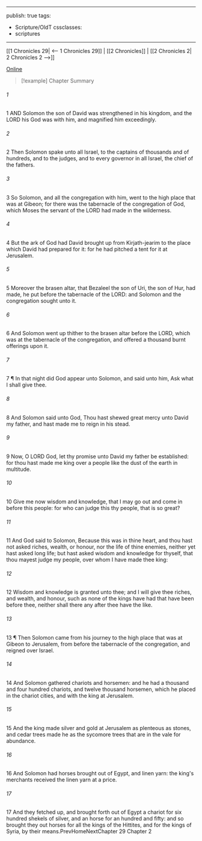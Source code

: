 

---
publish: true
tags:
  - Scripture/OldT
cssclasses:
  - scriptures
---
[[1 Chronicles 29| <-- 1 Chronicles 29]] | [[2 Chronicles]] | [[2 Chronicles 2| 2 Chronicles 2 -->]]

[Online](https://churchofjesuschrist.org/study/scriptures/ot/2-chr/1?lang=eng)

>[!example] Chapter Summary
>
###### 1
1 AND Solomon the son of David was strengthened in his kingdom, and the LORD his God was with him, and magnified him exceedingly.
###### 2
2 Then Solomon spake unto all Israel, to the captains of thousands and of hundreds, and to the judges, and to every governor in all Israel, the chief of the fathers.
###### 3
3 So Solomon, and all the congregation with him, went to the high place that was at Gibeon; for there was the tabernacle of the congregation of God, which Moses the servant of the LORD had made in the wilderness.
###### 4
4 But the ark of God had David brought up from Kirjath-jearim to the place which David had prepared for it: for he had pitched a tent for it at Jerusalem.
###### 5
5 Moreover the brasen altar, that Bezaleel the son of Uri, the son of Hur, had made, he put before the tabernacle of the LORD: and Solomon and the congregation sought unto it.
###### 6
6 And Solomon went up thither to the brasen altar before the LORD, which was at the tabernacle of the congregation, and offered a thousand burnt offerings upon it.
###### 7
7 ¶ In that night did God appear unto Solomon, and said unto him, Ask what I shall give thee.
###### 8
8 And Solomon said unto God, Thou hast shewed great mercy unto David my father, and hast made me to reign in his stead.
###### 9
9 Now, O LORD God, let thy promise unto David my father be established: for thou hast made me king over a people like the dust of the earth in multitude.
###### 10
10 Give me now wisdom and knowledge, that I may go out and come in before this people: for who can judge this thy people, that is so great?
###### 11
11 And God said to Solomon, Because this was in thine heart, and thou hast not asked riches, wealth, or honour, nor the life of thine enemies, neither yet hast asked long life; but hast asked wisdom and knowledge for thyself, that thou mayest judge my people, over whom I have made thee king:
###### 12
12 Wisdom and knowledge is granted unto thee; and I will give thee riches, and wealth, and honour, such as none of the kings have had that have been before thee, neither shall there any after thee have the like.
###### 13
13 ¶ Then Solomon came from his journey to the high place that was at Gibeon to Jerusalem, from before the tabernacle of the congregation, and reigned over Israel.
###### 14
14 And Solomon gathered chariots and horsemen: and he had a thousand and four hundred chariots, and twelve thousand horsemen, which he placed in the chariot cities, and with the king at Jerusalem.
###### 15
15 And the king made silver and gold at Jerusalem as plenteous as stones, and cedar trees made he as the sycomore trees that are in the vale for abundance.
###### 16
16 And Solomon had horses brought out of Egypt, and linen yarn: the king's merchants received the linen yarn at a price.
###### 17
17 And they fetched up, and brought forth out of Egypt a chariot for six hundred shekels of silver, and an horse for an hundred and fifty: and so brought they out horses for all the kings of the Hittites, and for the kings of Syria, by their means.PrevHomeNextChapter 29&nbsp;Chapter 2



